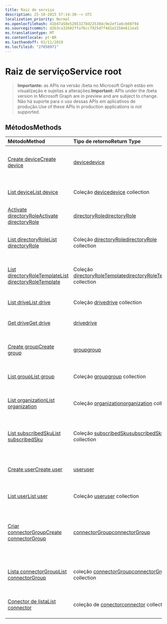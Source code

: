 ```yaml
---
title: Raiz de serviço
description: 25-10-2015 57:14:30--> UTC
localization_priority: Normal
ms.openlocfilehash: 41b47a58e52653278d225384c9e2ef1a6cb60794
ms.sourcegitcommit: d2b3ca32602ffa76cc7925d7f4d1e2258e611ea5
ms.translationtype: MT
ms.contentlocale: pt-BR
ms.lasthandoff: 01/11/2019
ms.locfileid: "27850971"
---
```

# <a name="service-root"></a><span data-ttu-id="536d1-103">Raiz de serviço</span><span class="sxs-lookup"><span data-stu-id="536d1-103">Service root</span></span>

> <span data-ttu-id="536d1-104">**Importante:** as APIs na versão /beta no Microsoft Graph estão em visualização e sujeitas a alterações.</span><span class="sxs-lookup"><span data-stu-id="536d1-104">**Important:** APIs under the /beta version in Microsoft Graph are in preview and are subject to change.</span></span> <span data-ttu-id="536d1-105">Não há suporte para o uso dessas APIs em aplicativos de produção.</span><span class="sxs-lookup"><span data-stu-id="536d1-105">Use of these APIs in production applications is not supported.</span></span>

## <a name="methods"></a><span data-ttu-id="536d1-106">Métodos</span><span class="sxs-lookup"><span data-stu-id="536d1-106">Methods</span></span>



| <span data-ttu-id="536d1-107">Método</span><span class="sxs-lookup"><span data-stu-id="536d1-107">Method</span></span>           | <span data-ttu-id="536d1-108">Tipo de retorno</span><span class="sxs-lookup"><span data-stu-id="536d1-108">Return Type</span></span>    |<span data-ttu-id="536d1-109">Descrição</span><span class="sxs-lookup"><span data-stu-id="536d1-109">Description</span></span>|
|:---------------|:--------|:----------|
|[<span data-ttu-id="536d1-110">Create device</span><span class="sxs-lookup"><span data-stu-id="536d1-110">Create device</span></span>](../api/device-post-devices.md) |[<span data-ttu-id="536d1-111">device</span><span class="sxs-lookup"><span data-stu-id="536d1-111">device</span></span>](device.md)| <span data-ttu-id="536d1-112">Crie um novo dispositivo postando na coleção de dispositivos.</span><span class="sxs-lookup"><span data-stu-id="536d1-112">Create a new device by posting to the devices collection.</span></span>|
|[<span data-ttu-id="536d1-113">List device</span><span class="sxs-lookup"><span data-stu-id="536d1-113">List device</span></span>](../api/device-list.md) | <span data-ttu-id="536d1-114">Coleção [device](device.md)</span><span class="sxs-lookup"><span data-stu-id="536d1-114">[device](device.md) collection</span></span> |<span data-ttu-id="536d1-115">Obtenha a coleção de objetos de dispositivos.</span><span class="sxs-lookup"><span data-stu-id="536d1-115">Get device object collection.</span></span> |
|[<span data-ttu-id="536d1-116">Activate directoryRole</span><span class="sxs-lookup"><span data-stu-id="536d1-116">Activate directoryRole</span></span>](../api/directoryrole-post-directoryroles.md) | [<span data-ttu-id="536d1-117">directoryRole</span><span class="sxs-lookup"><span data-stu-id="536d1-117">directoryRole</span></span>](directoryrole.md) |<span data-ttu-id="536d1-118">Ative uma função de diretório.</span><span class="sxs-lookup"><span data-stu-id="536d1-118">Activate a directory role.</span></span> |
|[<span data-ttu-id="536d1-119">List directoryRole</span><span class="sxs-lookup"><span data-stu-id="536d1-119">List directoryRole</span></span>](../api/directoryrole-list.md) | <span data-ttu-id="536d1-120">Coleção [directoryRole](directoryrole.md)</span><span class="sxs-lookup"><span data-stu-id="536d1-120">[directoryRole](directoryrole.md) collection</span></span> |<span data-ttu-id="536d1-121">Obtenha a coleção de objetos de directoryRole.</span><span class="sxs-lookup"><span data-stu-id="536d1-121">Get directoryRole object collection.</span></span> |
|[<span data-ttu-id="536d1-122">List directoryRoleTemplate</span><span class="sxs-lookup"><span data-stu-id="536d1-122">List directoryRoleTemplate</span></span>](../api/directoryroletemplate-list.md) | <span data-ttu-id="536d1-123">Coleção [directoryRoleTemplate](directoryroletemplate.md)</span><span class="sxs-lookup"><span data-stu-id="536d1-123">[directoryRoleTemplate](directoryroletemplate.md) collection</span></span> |<span data-ttu-id="536d1-124">Obtenha a coleção de objetos de directoryRoleTemplate.</span><span class="sxs-lookup"><span data-stu-id="536d1-124">Get directoryRoleTemplate object collection.</span></span> |
|[<span data-ttu-id="536d1-125">List drive</span><span class="sxs-lookup"><span data-stu-id="536d1-125">List drive</span></span>](../api/drive-list.md) | <span data-ttu-id="536d1-126">Coleção [drive](drive.md)</span><span class="sxs-lookup"><span data-stu-id="536d1-126">[drive](drive.md) collection</span></span> |<span data-ttu-id="536d1-127">Obtenha a coleção de objetos de unidades.</span><span class="sxs-lookup"><span data-stu-id="536d1-127">Get drive object collection.</span></span> |
|[<span data-ttu-id="536d1-128">Get drive</span><span class="sxs-lookup"><span data-stu-id="536d1-128">Get drive</span></span>](../api/drive-get.md) | [<span data-ttu-id="536d1-129">drive</span><span class="sxs-lookup"><span data-stu-id="536d1-129">drive</span></span>](drive.md)  |<span data-ttu-id="536d1-130">Obtenha as propriedades do objeto drive.</span><span class="sxs-lookup"><span data-stu-id="536d1-130">Get drive object properties.</span></span> |
|[<span data-ttu-id="536d1-131">Create group</span><span class="sxs-lookup"><span data-stu-id="536d1-131">Create group</span></span>](../api/group-post-groups.md) |[<span data-ttu-id="536d1-132">group</span><span class="sxs-lookup"><span data-stu-id="536d1-132">group</span></span>](group.md)| <span data-ttu-id="536d1-133">Crie um novo grupo postando na coleção de grupos.</span><span class="sxs-lookup"><span data-stu-id="536d1-133">Create a new group by posting to the groups collection.</span></span>|
|[<span data-ttu-id="536d1-134">List group</span><span class="sxs-lookup"><span data-stu-id="536d1-134">List group</span></span>](../api/group-list.md) | <span data-ttu-id="536d1-135">Coleção [group](group.md)</span><span class="sxs-lookup"><span data-stu-id="536d1-135">[group](group.md) collection</span></span> |<span data-ttu-id="536d1-136">Obtenha a coleção de objetos de grupos.</span><span class="sxs-lookup"><span data-stu-id="536d1-136">Get group object collection.</span></span> |
|[<span data-ttu-id="536d1-137">List organization</span><span class="sxs-lookup"><span data-stu-id="536d1-137">List organization</span></span>](../api/organization-list.md) | <span data-ttu-id="536d1-138">Coleção [organization](organization.md)</span><span class="sxs-lookup"><span data-stu-id="536d1-138">[organization](organization.md) collection</span></span> |<span data-ttu-id="536d1-139">Obtenha a coleção de objetos de organizações.</span><span class="sxs-lookup"><span data-stu-id="536d1-139">Get organization object collection.</span></span> |
|[<span data-ttu-id="536d1-140">List subscribedSku</span><span class="sxs-lookup"><span data-stu-id="536d1-140">List subscribedSku</span></span>](../api/subscribedsku-list.md) | <span data-ttu-id="536d1-141">Coleção [subscribedSku](subscribedsku.md)</span><span class="sxs-lookup"><span data-stu-id="536d1-141">[subscribedSku](subscribedsku.md) collection</span></span> |<span data-ttu-id="536d1-142">Obtenha a coleção de objetos de subscribedSku.</span><span class="sxs-lookup"><span data-stu-id="536d1-142">Get subscribedSku object collection.</span></span> |
|[<span data-ttu-id="536d1-143">Create user</span><span class="sxs-lookup"><span data-stu-id="536d1-143">Create user</span></span>](../api/user-post-users.md) |[<span data-ttu-id="536d1-144">user</span><span class="sxs-lookup"><span data-stu-id="536d1-144">user</span></span>](user.md)| <span data-ttu-id="536d1-145">Crie um novo usuário postando na coleção de usuários.</span><span class="sxs-lookup"><span data-stu-id="536d1-145">Create a new user by posting to the users collection.</span></span>|
|[<span data-ttu-id="536d1-146">List user</span><span class="sxs-lookup"><span data-stu-id="536d1-146">List user</span></span>](../api/user-list.md) | <span data-ttu-id="536d1-147">Coleção [user](user.md)</span><span class="sxs-lookup"><span data-stu-id="536d1-147">[user](user.md) collection</span></span> |<span data-ttu-id="536d1-148">Obtenha a coleção de objetos de usuários.</span><span class="sxs-lookup"><span data-stu-id="536d1-148">Get user object collection.</span></span> |
|[<span data-ttu-id="536d1-149">Criar connectorGroup</span><span class="sxs-lookup"><span data-stu-id="536d1-149">Create connectorGroup</span></span>](../api/connectorgroup-post-connectorgroups.md) |[<span data-ttu-id="536d1-150">connectorGroup</span><span class="sxs-lookup"><span data-stu-id="536d1-150">connectorGroup</span></span>](connectorgroup.md)|<span data-ttu-id="536d1-151">Crie um novo connectorGroup pelo lançamento à coleção connectorGroups.</span><span class="sxs-lookup"><span data-stu-id="536d1-151">Create a new connectorGroup by posting to the connectorGroups collection.</span></span>|
|[<span data-ttu-id="536d1-152">Lista connectorGroup</span><span class="sxs-lookup"><span data-stu-id="536d1-152">List connectorGroup</span></span>](../api/connectorgroup-list.md) | <span data-ttu-id="536d1-153">coleção [connectorGroup](connectorgroup.md)</span><span class="sxs-lookup"><span data-stu-id="536d1-153">[connectorGroup](connectorgroup.md) collection</span></span> |<span data-ttu-id="536d1-154">Obtenha a coleção de objetos connectorGroup.</span><span class="sxs-lookup"><span data-stu-id="536d1-154">Get connectorGroup object collection.</span></span> |
|[<span data-ttu-id="536d1-155">Conector de lista</span><span class="sxs-lookup"><span data-stu-id="536d1-155">List connector</span></span>](../api/connector-list.md) | <span data-ttu-id="536d1-156">coleção de [conector](connector.md)</span><span class="sxs-lookup"><span data-stu-id="536d1-156">[connector](connector.md) collection</span></span> |<span data-ttu-id="536d1-157">Obtenha o conector de coleção de objetos.</span><span class="sxs-lookup"><span data-stu-id="536d1-157">Get connector object collection.</span></span> |

<!-- uuid: 8fcb5dbc-d5aa-4681-8e31-b001d5168d79
2015-10-25 14:57:30 UTC -->
<!-- {
  "type": "#page.annotation",
  "description": "Service root",
  "keywords": "",
  "section": "documentation",
  "tocPath": ""
}-->
